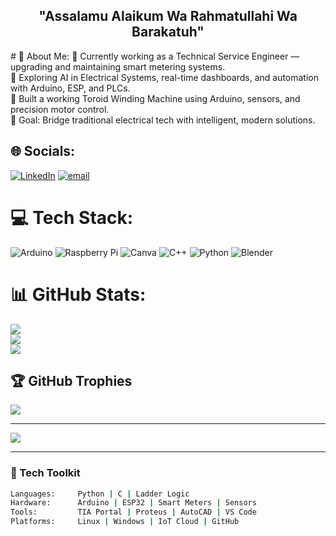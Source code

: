 <h2 align="center">"Assalamu Alaikum Wa Rahmatullahi Wa Barakatuh"</h2>
# 💫 About Me:
🔧 Currently working as a Technical Service Engineer — upgrading and maintaining smart metering systems.<br>🌱 Exploring AI in Electrical Systems, real-time dashboards, and automation with Arduino, ESP, and PLCs.<br>🧰 Built a working Toroid Winding Machine using Arduino, sensors, and precision motor control.<br>🎯 Goal: Bridge traditional electrical tech with intelligent, modern solutions.


## 🌐 Socials:
[![LinkedIn](https://img.shields.io/badge/LinkedIn-%230077B5.svg?logo=linkedin&logoColor=white)](https://linkedin.com/in/mirnayeem) [![email](https://img.shields.io/badge/Email-D14836?logo=gmail&logoColor=white)](mailto:mirabdullahnayeem@gmail.com) 

# 💻 Tech Stack:
![Arduino](https://img.shields.io/badge/-Arduino-00979D?style=for-the-badge&logo=Arduino&logoColor=white) ![Raspberry Pi](https://img.shields.io/badge/-Raspberry_Pi-C51A4A?style=for-the-badge&logo=Raspberry-Pi) ![Canva](https://img.shields.io/badge/Canva-%2300C4CC.svg?style=for-the-badge&logo=Canva&logoColor=white) ![C++](https://img.shields.io/badge/c++-%2300599C.svg?style=for-the-badge&logo=c%2B%2B&logoColor=white) ![Python](https://img.shields.io/badge/python-3670A0?style=for-the-badge&logo=python&logoColor=ffdd54) ![Blender](https://img.shields.io/badge/blender-%23F5792A.svg?style=for-the-badge&logo=blender&logoColor=white)
# 📊 GitHub Stats:
![](https://github-readme-stats.vercel.app/api?username=Nayeemmir&theme=default&hide_border=false&include_all_commits=false&count_private=false)<br/>
![](https://nirzak-streak-stats.vercel.app/?user=Nayeemmir&theme=default&hide_border=false)<br/>
![](https://github-readme-stats.vercel.app/api/top-langs/?username=Nayeemmir&theme=default&hide_border=false&include_all_commits=false&count_private=false&layout=compact)

## 🏆 GitHub Trophies
![](https://github-profile-trophy.vercel.app/?username=Nayeemmir&theme=radical&no-frame=false&no-bg=true&margin-w=4)

---
[![](https://visitcount.itsvg.in/api?id=Nayeemmir&icon=0&color=0)](https://visitcount.itsvg.in)

<!-- Proudly created with GPRM ( https://gprm.itsvg.in ) -->
---

### 🚀 Tech Toolkit

```bash
Languages:     Python | C | Ladder Logic
Hardware:      Arduino | ESP32 | Smart Meters | Sensors
Tools:         TIA Portal | Proteus | AutoCAD | VS Code
Platforms:     Linux | Windows | IoT Cloud | GitHub




